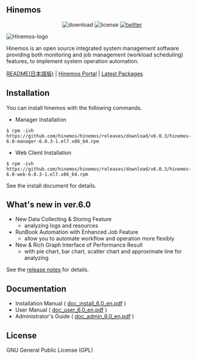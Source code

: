## Hinemos

<p align="center"> 
  <img alt="download" src="https://img.shields.io/github/downloads/hinemos/hinemos/total.svg"/>
  <img alt="license" src="https://img.shields.io/badge/license-GPL-blue.svg"/> 
  <a href=https://twitter.com/Hinemos_INFO> 
    <img alt="twitter" src="https://img.shields.io/twitter/follow/Hinemos_INFO.svg?style=social&label=Follow&maxAge=2592000"/>
  </a>
</p>

![Hinemos-logo](http://www.hinemos.info/files/images/HinemosLogo.png)

Hinemos is an open source integrated system management software providing both monitoring and job management (workload scheduling) features, to implement system operation automation.

[README(日本語版)](README.jp.md)  | [Hinemos Portal](http://www.hinemos.info/en/top) | [Latest Packages](https://github.com/hinemos/hinemos/releases/tag/v6.0.3#packages)

## Installation

You can install hinemos with the following commands.

- Manager Installation

```$ rpm -ivh https://github.com/hinemos/hinemos/releases/download/v6.0.3/hinemos-6.0-manager-6.0.3-1.el7.x86_64.rpm```

- Web Client Installation

```$ rpm -ivh https://github.com/hinemos/hinemos/releases/download/v6.0.3/hinemos-6.0-web-6.0.3-1.el7.x86_64.rpm```

See the install document for details.

## What's new in ver.6.0

* New Data Collecting & Storing Feature
  - analyzing logs and resources
* RunBook Automation with Enhanced Job Feature
  - allow you to automate workflow and operation more flexibly
* New & Rich Graph Interface of Performance Result
  - with pie chart, bar chart, scatter chart and approximate line for analyzing

See the [release notes](https://github.com/hinemos/hinemos/releases) for details.

## Documentation

- Installation Manual (
[doc_install_6.0_en.pdf](https://github.com/hinemos/hinemos/releases/download/v6.0.0/doc_install_6.0_en.pdf) )
- User Manual (
[doc_user_6.0_en.pdf](https://github.com/hinemos/hinemos/releases/download/v6.0.0/doc_user_6.0_en.pdf) )
- Administrator's Guide (
[doc_admin_6.0_en.pdf](https://github.com/hinemos/hinemos/releases/download/v6.0.0/doc_admin_6.0_en.pdf) )

## License

GNU General Public License (GPL)
